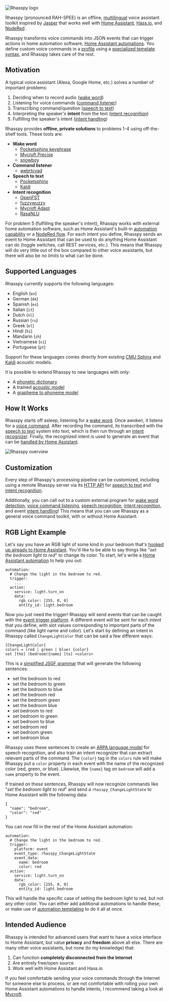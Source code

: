 ![Rhasspy logo](img/rhasspy.svg)

Rhasspy (pronounced RAH-SPEE) is an offline, [multilingual](#supported-languages) voice assistant toolkit inspired by [Jasper](https://jasperproject.github.io/) that works well with [Home Assistant](https://www.home-assistant.io/), [Hass.io](https://www.home-assistant.io/hassio/), and [NodeRed](https://nodered.org) .

Rhasspy transforms voice commands into JSON events that can trigger actions in home automation software, [Home Assistant automations](https://www.home-assistant.io/docs/automation/trigger/#event-trigger). You define custom voice commands in a [profile](profiles.md) using a [specialized template syntax](training.md), and Rhasspy takes care of the rest.

## Motivation

A typical voice assistant (Alexa, Google Home, etc.) solves a number of important problems:

1. Deciding when to record audio ([wake word](wake-word.md))
2. Listening for voice commands ([command listener](command-listener.md))
3. Transcribing command/question ([speech to text](speech-to-text.md))
4. Interpreting the speaker's **intent** from the text ([intent recognition](intent-recognition.md))
5. Fulfilling the speaker's intent ([intent handling](intent-handling.md))

Rhasspy provides **offline, private solutions** to problems 1-4 using off-the-shelf tools. These tools are:

* **Wake word**
    * [Pocketsphinx keyphrase](https://cmusphinx.github.io/wiki/tutoriallm/#using-keyword-lists-with-pocketsphinx)
    * [Mycroft Precise](https://github.com/MycroftAI/mycroft-precise)
    * [snowboy](https://snowboy.kitt.ai)
* **Command listener**
    * [webrtcvad](https://github.com/wiseman/py-webrtcvad)
* **Speech to text**
    * [Pocketsphinx](https://github.com/cmusphinx/pocketsphinx)
    * [Kaldi](https://kaldi-asr.org)
* **Intent recognition**
    * [OpenFST](https://www.openfst.org)
    * [fuzzywuzzy](https://github.com/seatgeek/fuzzywuzzy)
    * [Mycroft Adapt](https://github.com/MycroftAI/adapt)
    * [RasaNLU](https://rasa.com/)

For problem 5 (fulfilling the speaker's intent), Rhasspy works with external home automation software, such as Home Assistant's built-in [automation capability](https://www.home-assistant.io/docs/automation/) or a [NodeRed flow](https://nodered.org). For each intent you define, Rhasspy sends an event to Home Assistant that can be used to do anything Home Assistant can do (toggle switches, call REST services, etc.). This means that Rhasspy will do very little out of the box compared to other voice assistants, but there will also be *no limits* to what can be done.

## Supported Languages

Rhasspy currently supports the following languages:

* English (`en`)
* German (`de`)
* Spanish (`es`)
* Italian (`it`)
* Dutch (`nl`)
* Russian (`ru`)
* Greek (`el`)
* Hindi (`hi`)
* Mandarin (`zh`)
* Vietnamese (`vi`)
* Portuguese (`pt`)

Support for these languages comes directly from existing [CMU Sphinx](https://sourceforge.net/projects/cmusphinx/files/Acoustic%20and%20Language%20Models/) and [Kaldi](https://montreal-forced-aligner.readthedocs.io/en/latest/pretrained_models.html) acoustic models.

It is possible to extend Rhasspy to new languages with only:

* A [phonetic dictionary](https://cmusphinx.github.io/wiki/tutorialdict/#using-g2p-seq2seq-to-extend-the-dictionary)
* A trained [acoustic model](https://cmusphinx.github.io/wiki/tutorialam/)
* A [grapheme to phoneme model](https://github.com/AdolfVonKleist/Phonetisaurus)

## How It Works

Rhasspy starts off asleep, listening for a [wake word](wake-word.md). Once awoken, it listens for a [voice command](command-listener.md). After recording the command, its transcribed with the [speech to text](speech-to-text.md) system into text, which is then run through an [intent recognizer](intent-recognition.md). Finally, the recognized intent is used to generate an event that can be [handled by Home Assistant](intent-handling.md). 

![Rhasspy overview](img/rhasspy-overview.png)

## Customization

Every step of Rhasspy's processing pipeline can be customized, including using a remote Rhasspy server via its [HTTP API](usage.md#http-api) for [speech to text](speech-to-text.md#remote-http-server) and [intent recognition](intent-recognition.md#remote-http-server).

Additionally, you can call out to a custom external program for [wake word detection](wake-word.md#command), [voice command listening](command-listener.md#command), [speech recognition](speech-to-text.md#command), [intent recognition](intent-recognition.md#command), and event [intent handling](intent-handling.md#command)! This means that you can use Rhasspy as a general voice command toolkit, with or without Home Assistant.

## RGB Light Example

Let's say you have an RGB light of some kind in your bedroom that's [hooked up already to Home Assistant](https://www.home-assistant.io/components/light.mqtt). You'd like to be able to say things like "*set the bedroom light to red*" to change its color. To start, let's write a [Home Assistant automation](https://www.home-assistant.io/docs/automation/action/) to help you out:

    automation:
      # Change the light in the bedroom to red.
      trigger:
        ...
      action:
        service: light.turn_on
        data:
          rgb_color: [255, 0, 0]
          entity_id: light.bedroom
          
Now you just need the trigger! Rhasspy will send events that can be caught with the [event trigger platform](https://www.home-assistant.io/docs/automation/trigger/#event-trigger). A different event will be sent for each *intent* that you define, with slot values corresponding to important parts of the command (like light name and color). Let's start by defining an intent in Rhasspy called `ChangeLightColor` that can be said a few different ways:

    [ChangeLightColor]
    colors = (red | green | blue) {color}
    set [the] (bedroom){name} [to] <colors>
    
This is a [simplified JSGF grammar](doc/sentences/md) that will generate the following sentences:

* set the bedroom to red
* set the bedroom to green
* set the bedroom to blue
* set the bedroom red
* set the bedroom green
* set the bedroom blue
* set bedroom to red
* set bedroom to green
* set bedroom to blue
* set bedroom red
* set bedroom green
* set bedroom blue

Rhasspy uses these sentences to create an [ARPA language model](https://cmusphinx.github.io/wiki/arpaformat/) for speech recognition, and also train an intent recognizer that can extract relevant parts of the command. The `{color}` tag in the `colors` rule will make Rhasspy put a `color` property in each event with the name of the recognized color (red, green, or blue). Likewise, the `{name}` tag on `bedroom` will add a `name` property to the event.

If trained on these sentences, Rhasspy will now recognize commands like "*set the bedroom light to red*" and send a `rhasspy_ChangeLightState` to Home Assistant with the following data:

    {
      "name": "bedroom",
      "color": "red"
    }
    
You can now fill in the rest of the Home Assistant automation:
    
    automation:
      # Change the light in the bedroom to red.
      trigger:
        platform: event
        event_type: rhasspy_ChangeLightState
        event_data:
          name: bedroom
          color: red
      action:
        service: light.turn_on
        data:
          rgb_color: [255, 0, 0]
          entity_id: light.bedroom
          
This will handle the specific case of setting the bedroom light to red, but not any other color. You can either add additional automations to handle these, or make use of [automation templating](https://www.home-assistant.io/docs/automation/templating/) to do it all at once.
 
Intended Audience
---------------------

Rhasspy is intended for advanced users that want to have a voice interface to Home Assistant, but value **privacy** and **freedom** above all else. There are many other voice assistants, but none (to my knowledge) that:

1. Can function **completely disconnected from the Internet**
2. Are entirely free/open source
3. Work well with Home Assistant and Hass.io

If you feel comfortable sending your voice commands through the Internet for someone else to process, or are not comfortable with rolling your own Home Assistant automations to handle intents, I recommend taking a look at [Mycroft](https://mycroft.ai).
